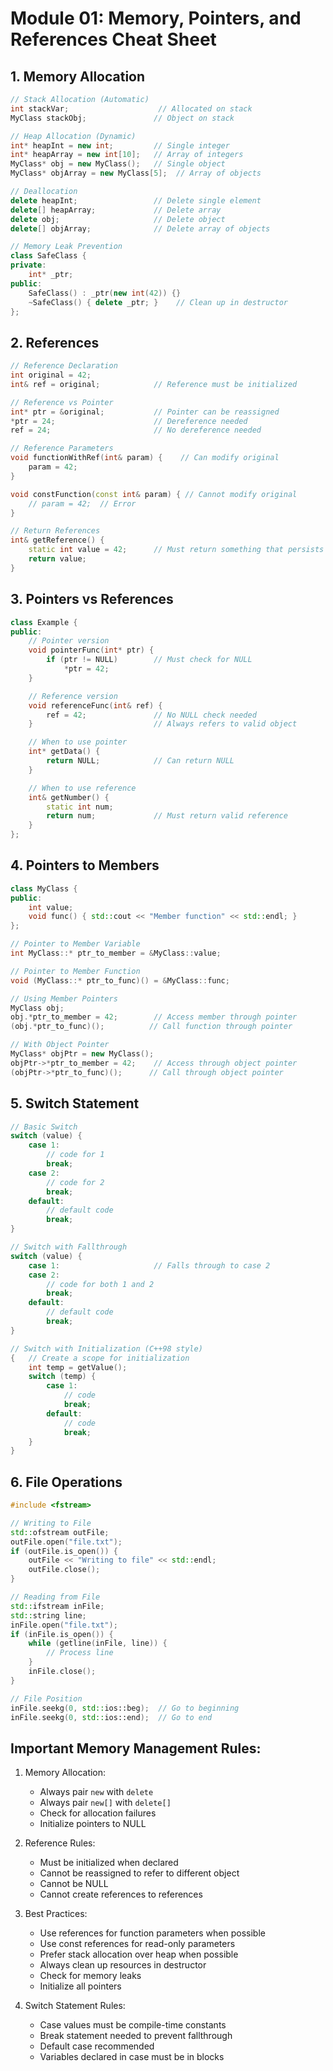 # Module 01: Memory, Pointers, and References Cheat Sheet

## 1. Memory Allocation
```cpp
// Stack Allocation (Automatic)
int stackVar;                    // Allocated on stack
MyClass stackObj;               // Object on stack

// Heap Allocation (Dynamic)
int* heapInt = new int;         // Single integer
int* heapArray = new int[10];   // Array of integers
MyClass* obj = new MyClass();   // Single object
MyClass* objArray = new MyClass[5];  // Array of objects

// Deallocation
delete heapInt;                 // Delete single element
delete[] heapArray;             // Delete array
delete obj;                     // Delete object
delete[] objArray;              // Delete array of objects

// Memory Leak Prevention
class SafeClass {
private:
    int* _ptr;
public:
    SafeClass() : _ptr(new int(42)) {}
    ~SafeClass() { delete _ptr; }    // Clean up in destructor
};
```

## 2. References
```cpp
// Reference Declaration
int original = 42;
int& ref = original;            // Reference must be initialized

// Reference vs Pointer
int* ptr = &original;           // Pointer can be reassigned
*ptr = 24;                      // Dereference needed
ref = 24;                       // No dereference needed

// Reference Parameters
void functionWithRef(int& param) {    // Can modify original
    param = 42;
}

void constFunction(const int& param) { // Cannot modify original
    // param = 42;  // Error
}

// Return References
int& getReference() {
    static int value = 42;      // Must return something that persists
    return value;
}
```

## 3. Pointers vs References
```cpp
class Example {
public:
    // Pointer version
    void pointerFunc(int* ptr) {
        if (ptr != NULL)        // Must check for NULL
            *ptr = 42;
    }

    // Reference version
    void referenceFunc(int& ref) {
        ref = 42;               // No NULL check needed
    }                           // Always refers to valid object

    // When to use pointer
    int* getData() {
        return NULL;            // Can return NULL
    }

    // When to use reference
    int& getNumber() {
        static int num;
        return num;             // Must return valid reference
    }
};
```

## 4. Pointers to Members
```cpp
class MyClass {
public:
    int value;
    void func() { std::cout << "Member function" << std::endl; }
};

// Pointer to Member Variable
int MyClass::* ptr_to_member = &MyClass::value;

// Pointer to Member Function
void (MyClass::* ptr_to_func)() = &MyClass::func;

// Using Member Pointers
MyClass obj;
obj.*ptr_to_member = 42;        // Access member through pointer
(obj.*ptr_to_func)();          // Call function through pointer

// With Object Pointer
MyClass* objPtr = new MyClass();
objPtr->*ptr_to_member = 42;    // Access through object pointer
(objPtr->*ptr_to_func)();      // Call through object pointer
```

## 5. Switch Statement
```cpp
// Basic Switch
switch (value) {
    case 1:
        // code for 1
        break;
    case 2:
        // code for 2
        break;
    default:
        // default code
        break;
}

// Switch with Fallthrough
switch (value) {
    case 1:                     // Falls through to case 2
    case 2:
        // code for both 1 and 2
        break;
    default:
        // default code
        break;
}

// Switch with Initialization (C++98 style)
{   // Create a scope for initialization
    int temp = getValue();
    switch (temp) {
        case 1:
            // code
            break;
        default:
            // code
            break;
    }
}
```

## 6. File Operations
```cpp
#include <fstream>

// Writing to File
std::ofstream outFile;
outFile.open("file.txt");
if (outFile.is_open()) {
    outFile << "Writing to file" << std::endl;
    outFile.close();
}

// Reading from File
std::ifstream inFile;
std::string line;
inFile.open("file.txt");
if (inFile.is_open()) {
    while (getline(inFile, line)) {
        // Process line
    }
    inFile.close();
}

// File Position
inFile.seekg(0, std::ios::beg);  // Go to beginning
inFile.seekg(0, std::ios::end);  // Go to end
```

## Important Memory Management Rules:

1. Memory Allocation:
   - Always pair `new` with `delete`
   - Always pair `new[]` with `delete[]`
   - Check for allocation failures
   - Initialize pointers to NULL

2. Reference Rules:
   - Must be initialized when declared
   - Cannot be reassigned to refer to different object
   - Cannot be NULL
   - Cannot create references to references

3. Best Practices:
   - Use references for function parameters when possible
   - Use const references for read-only parameters
   - Prefer stack allocation over heap when possible
   - Always clean up resources in destructor
   - Check for memory leaks
   - Initialize all pointers

4. Switch Statement Rules:
   - Case values must be compile-time constants
   - Break statement needed to prevent fallthrough
   - Default case recommended
   - Variables declared in case must be in blocks